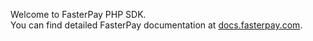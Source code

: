 Welcome to FasterPay PHP SDK.  
You can find detailed FasterPay documentation at [docs.fasterpay.com](https://docs.fasterpay.com/api).
